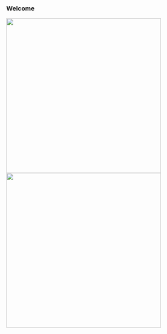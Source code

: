 ### Welcome

<img width=410 align="center" src="https://github-readme-stats.vercel.app/api/top-langs/?username=MeinMex&langs_count=8&theme=radical&hide=css&theme=transparent"/>
<img width=410 align="center" src="https://github.com/anuraghazra/github-readme-stats#responsive-card-theme#gh-dark-mode-only"/>
